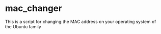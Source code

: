 # mac_changer
This is a script for changing the MAC address on your operating system of the Ubuntu family
